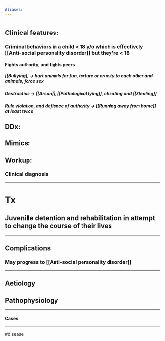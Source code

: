 ```yaml
---
Aliases:
---
```

# 
## Clinical features: 
### Criminal behaviors in a child < 18 y/o which is effectively [[Anti-social personality disorder]] but they're < 18
#### Fights authority, and fights peers 
##### [[Bullying]] -> hurt animals for fun, torture or cruelty to each other and animals, force sex
##### Destruction -> [[Arson]], [[Pathological lying]], cheating and [[Stealing]]
##### Rule violation, and defiance of authority -> [[Running away from home]] at least twice
## DDx:
###
## Mimics:
###
## Workup:
### Clinical diagnosis	
---
# Tx
## Juvenille detention and rehabilitation in attempt to change the course of their lives

---
## Complications
### May progress to [[Anti-social personality disorder]]

---
## Aetiology
## Pathophysiology

---
#### Cases


---
#disease 
